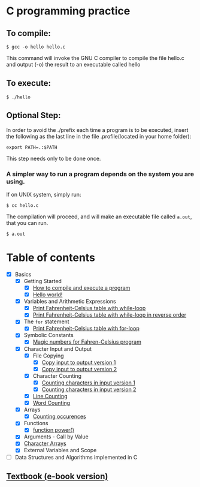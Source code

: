 # C programming practice

## To compile:
<code>$ gcc -o hello hello.c</code>

This command will invoke the GNU C compiler to compile the file hello.c and output (-o) the result to an executable called hello

## To execute:
<code>$ ./hello</code>

## Optional Step:
In order to avoid the ./prefix each time a program is to be executed, insert the following as the last line in the file .profile(located in your home folder):

<code>export PATH=.:$PATH</code>
	
This step needs only to be done once.

<h3>A simpler way to run a program depends on the system you are using.</h3>
If on UNIX system, simply run:

<code>$ cc hello.c</code>

The compilation will proceed, and will make an executable file called `a.out`, that you can run.

<code>$ a.out</code>

# Table of contents
- [x] Basics
	- [x] Getting Started
		- [x] [How to compile and execute a program](https://github.com/carrliitos/CPrograms#c-programming-practice)
		- [x] [Hello world!](https://github.com/carrliitos/CPrograms/blob/master/TutorialIntroduction/hello.c)
	- [x] Variables and Arithmetic Expressions
		- [x] [Print Fahrenheit-Celsius table with while-loop](https://github.com/carrliitos/CPrograms/blob/master/TutorialIntroduction/FahrTable.c)
		- [x] [Print Fahrenheit-Celsius table with while-loop in reverse order](https://github.com/carrliitos/CPrograms/blob/master/TutorialIntroduction/FahrTable_ReverseOrder.c)
	- [x] The `for` statement
		- [x] [Print Fahrenheit-Celsius table with for-loop](https://github.com/carrliitos/CPrograms/blob/master/TutorialIntroduction/FahrTable_ForLoop.c)
	- [x] Symbolic Constants
		- [x] [Magic numbers for Fahren-Celsius program](https://github.com/carrliitos/CPrograms/blob/master/TutorialIntroduction/MagicNumbers.c)
	- [x] Character Input and Output
		- [x] File Copying
			- [x] [Copy input to output version 1](https://github.com/carrliitos/CPrograms/blob/master/TutorialIntroduction/MagicNumbers.c)
			- [x] [Copy input to output version 2](https://github.com/carrliitos/CPrograms/blob/master/TutorialIntroduction/CharacterData_Vers2.c)
		- [x] Character Counting
			- [x] [Counting characters in input version 1](https://github.com/carrliitos/CPrograms/blob/master/TutorialIntroduction/CharacterCounting.c)
			- [x] [Counting characters in input version 2](https://github.com/carrliitos/CPrograms/blob/master/TutorialIntroduction/CharacterCounting_Vers2.c)
		- [x] [Line Counting](https://github.com/carrliitos/CPrograms/blob/master/TutorialIntroduction/LineCounting.c)
		- [x] [Word Counting](https://github.com/carrliitos/CPrograms/blob/master/TutorialIntroduction/WordCounting.c)
	- [x] Arrays
		- [x] [Counting occurences](https://github.com/carrliitos/CPrograms/blob/master/TutorialIntroduction/NumberOfOccurrences.c)
	- [x] Functions
		- [x] [function power()](https://github.com/carrliitos/CPrograms/blob/master/TutorialIntroduction/PowerFunction.c)
	- [x] Arguments - Call by Value
	- [x] [Character Arrays](https://github.com/carrliitos/CPrograms/blob/master/TutorialIntroduction/CharacterArray.c)
	- [x] External Variables and Scope
- [ ] Data Structures and Algorithms implemented in C

## [Textbook (e-book version)](http://www2.cs.uregina.ca/~hilder/cs833/Other%20Reference%20Materials/The%20C%20Programming%20Language.pdf)